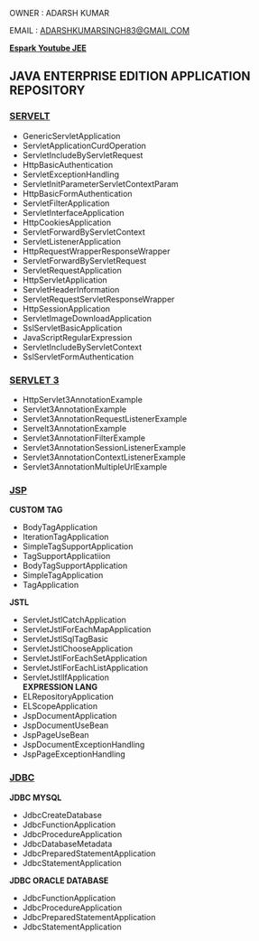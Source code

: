 
OWNER : ADARSH KUMAR 

EMAIL : ADARSHKUMARSINGH83@GMAIL.COM

**[Espark Youtube JEE ](https://www.youtube.com/playlist?list=PLBH_SvM38ibFxRuQmPu4XS9JLFvA59tZC)**

JAVA ENTERPRISE EDITION APPLICATION REPOSITORY 
---------------------------------------------

### [SERVELT](https://github.com/adarshkumarsingh83/java_jee/tree/master/servlet)
- GenericServletApplication		
- ServletApplicationCurdOperation		
- ServletIncludeByServletRequest
- HttpBasicAuthentication			
- ServletExceptionHandling		
- ServletInitParameterServletContextParam
- HttpBasicFormAuthentication		
- ServletFilterApplication		
- ServletInterfaceApplication
- HttpCookiesApplication			
- ServletForwardByServletContext		
- ServletListenerApplication
- HttpRequestWrapperResponseWrapper	
- ServletForwardByServletRequest		
- ServletRequestApplication
- HttpServletApplication			
- ServletHeaderInformation		
- ServletRequestServletResponseWrapper
- HttpSessionApplication			
- ServletImageDownloadApplication		
- SslServletBasicApplication
- JavaScriptRegularExpression		
- ServletIncludeByServletContext		
- SslServletFormAuthentication

### [SERVLET 3](https://github.com/adarshkumarsingh83/java_jee/tree/master/servlet3)
- HttpServlet3AnnotationExample			
- Servlet3AnnotationExample			
- Servlet3AnnotationRequestListenerExample
- Servelt3AnnotationExample			
- Servlet3AnnotationFilterExample			
- Servlet3AnnotationSessionListenerExample
- Servlet3AnnotationContextListenerExample	
- Servlet3AnnotationMultipleUrlExample

### [JSP](https://github.com/adarshkumarsingh83/java_jee/tree/master/JSP)
**CUSTOM TAG**
- BodyTagApplication		
- IterationTagApplication		
- SimpleTagSupportApplication	
- TagSupportApplicatiion
- BodyTagSupportApplication	
- SimpleTagApplication		
- TagApplication		

**JSTL**
- ServletJstlCatchApplication		
- ServletJstlForEachMapApplication	
- ServletJstlSqlTagBasic
- ServletJstlChooseApplication		
- ServletJstlForEachSetApplication
- ServletJstlForEachListApplication	
- ServletJstlIfApplication	
**EXPRESSION LANG**
- ELRepositoryApplication	
- ELScopeApplication		
- JspDocumentApplication		
- JspDocumentUseBean		
- JspPageUseBean
- JspDocumentExceptionHandling	
- JspPageExceptionHandling

### [JDBC](https://github.com/adarshkumarsingh83/java_jee/tree/master/jdbc)
**JDBC MYSQL**
- JdbcCreateDatabase			
- JdbcFunctionApplication			
- JdbcProcedureApplication
- JdbcDatabaseMetadata			
- JdbcPreparedStatementApplication	
- JdbcStatementApplication

**JDBC ORACLE DATABASE**
- JdbcFunctionApplication			
- JdbcProcedureApplication
- JdbcPreparedStatementApplication	
- JdbcStatementApplication

